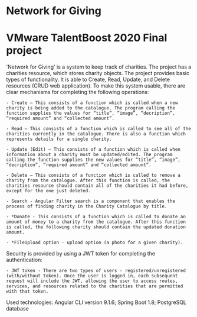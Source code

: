 # Network for Giving
# VMware TalentBoost 2020 Final project 

'Network for Giving' is a system to keep track of charities. The project has a charities resource, which stores charity objects. 
The project provides basic types of functionality. It is able to Create, Read, Update, and Delete resources (CRUD web application). To make this system usable, there are clear mechanisms for completing the following operations:

    - Create — This consists of a function which is called when a new charity is being added to the catalogue. The program calling the function supplies the values for “title”, “image”, “decription”, “required amount” and “collected amount”.      

    - Read — This consists of a function which is called to see all of the charities currently in the catalogue. There is also a function which represents details for a single charity. 

    - Update (Edit) — This consists of a function which is called when information about a charity must be updated/edited. The program calling the function supplies the new values for “title”, “image”, “decription”, “required amount” and “collected amount”. 

    - Delete — This consists of a function which is called to remove a charity from the catalogue. After this function is called, the charities resource should contain all of the charities it had before, except for the one just deleted.
    
    - Search - Angular Filter search is a component that enables the process of finding charity in the Charity Catalogue by title.

    - *Donate - This consists of a function which is called to donate an amount of money to a charity from the catalogue. After this function is called, the following charity should contain the updated donation amount.
    
    - *FileUpload option - upload option (a photo for a given charity). 

Security is provided by using a JWT token for completing the authentication:

    - JWT token - There are two types of users - registered/unregistered (with/without token). Once the user is logged in, each subsequent request will include the JWT, allowing the user to access routes, services, and resources related to the charities that are permitted with that token. 

Used technologies: Angular CLI version 9.1.6; Spring Boot 1.8; PostgreSQL database

